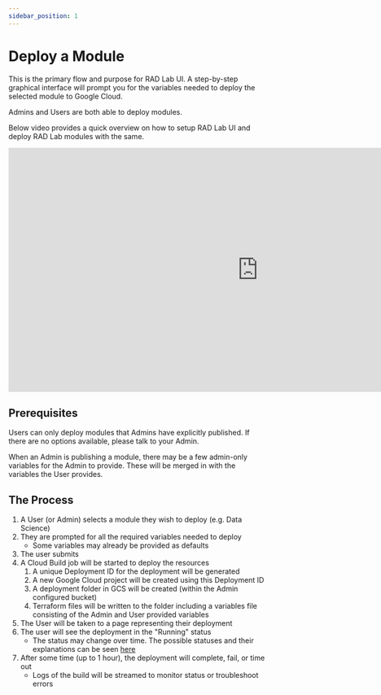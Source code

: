 ```yaml
---
sidebar_position: 1
---
```


# Deploy a Module

This is the primary flow and purpose for RAD Lab UI. A step-by-step graphical interface will prompt you for the variables needed to deploy the selected module to Google Cloud.

Admins and Users are both able to deploy modules.

Below video provides a quick overview on how to setup RAD Lab UI and deploy RAD Lab modules with the same.

<iframe
    width="980"
    height="480"
    src="https://www.youtube.com/embed/Ir79gCzleLU"
    frameborder="0"
    allow="encrypted-media"
    allowfullscreen
>
</iframe>

## Prerequisites

Users can only deploy modules that Admins have explicitly published. If there are no options available, please talk to your Admin.

When an Admin is publishing a module, there may be a few admin-only variables for the Admin to provide. These will be merged in with the variables the User provides.

## The Process

1. A User (or Admin) selects a module they wish to deploy (e.g. Data Science)
1. They are prompted for all the required variables needed to deploy
    - Some variables may already be provided as defaults
1. The user submits 
1. A Cloud Build job will be started to deploy the resources
   1. A unique Deployment ID for the deployment will be generated
   1. A new Google Cloud project will be created using this Deployment ID
   1. A deployment folder in GCS will be created (within the Admin configured bucket)
   1. Terraform files will be written to the folder including a variables file consisting of the Admin and User provided variables
1. The User will be taken to a page representing their deployment
1. The user will see the deployment in the "Running" status
    - The status may change over time. The possible statuses and their explanations can be seen [here](https://cloud.google.com/build/docs/api/reference/rest/v1/projects.builds#status)
1. After some time (up to 1 hour), the deployment will complete, fail, or time out
    - Logs of the build will be streamed to monitor status or troubleshoot errors

<!-- TODO: Add screen shots -->

